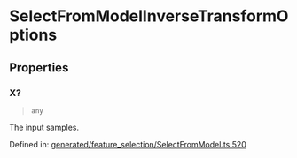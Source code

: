 # SelectFromModelInverseTransformOptions

## Properties

### X?

> `any`

The input samples.

Defined in:  [generated/feature\_selection/SelectFromModel.ts:520](https://github.com/transitive-bullshit/scikit-learn-ts/blob/b59c1ff/packages/sklearn/src/generated/feature_selection/SelectFromModel.ts#L520)
